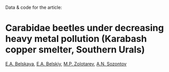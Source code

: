 Data & code for the article:
# Carabidae beetles under decreasing heavy metal pollution (Karabash copper smelter, Southern Urals)

[E.A. Belskaya](https://ipae.uran.ru/user/137), [E.A. Belskiy](https://ipae.uran.ru/user/138), [M.P. Zolotarev](https://ipae.uran.ru/user/92), [A.N. Sozontov](https://ipae.uran.ru/Sozontov_AN)

